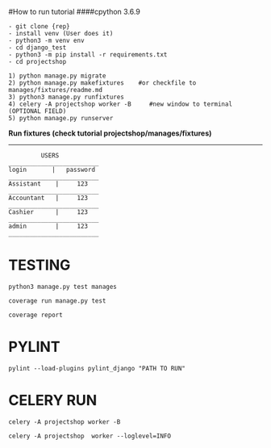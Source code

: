 
#How to run tutorial
####cpython 3.6.9
~~~~
- git clone {rep}
- install venv (User does it)
- python3 -m venv env
- cd django_test
- python3 -m pip install -r requirements.txt
- cd projectshop

1) python manage.py migrate
2) python manage.py makefixtures    #or checkfile to manages/fixtures/readme.md
3) python3 manage.py runfixtures
4) celery -A projectshop worker -B     #new window to terminal (OPTIONAL FIELD)
5) python manage.py runserver 
~~~~

**Run fixtures (check tutorial projectshop/manages/fixtures)**
<hr>

~~~~
         USERS
_________________________
login       |   password    
_________________________
Assistant    |     123
_________________________
Accountant   |     123
_________________________
Cashier      |     123
_________________________
admin        |     123
_________________________
~~~~

# TESTING
~~~~
python3 manage.py test manages

coverage run manage.py test 

coverage report 
~~~~

# PYLINT

~~~~
pylint --load-plugins pylint_django "PATH TO RUN"
~~~~


# CELERY RUN
~~~~
celery -A projectshop worker -B

celery -A projectshop  worker --loglevel=INFO
~~~~



